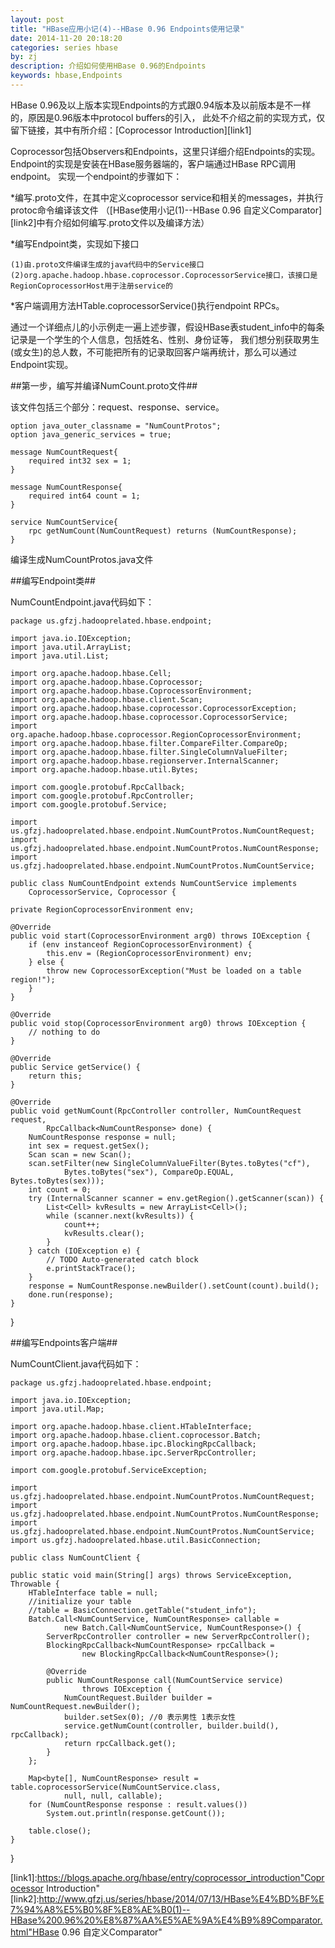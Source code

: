 ```yaml
---
layout: post
title: "HBase应用小记(4)--HBase 0.96 Endpoints使用记录"
date: 2014-11-20 20:18:20
categories: series hbase
by: zj
description: 介绍如何使用HBase 0.96的Endpoints
keywords: hbase,Endpoints
---
```

HBase 0.96及以上版本实现Endpoints的方式跟0.94版本及以前版本是不一样的，原因是0.96版本中protocol buffers的引入，
此处不介绍之前的实现方式，仅留下链接，其中有所介绍：[Coprocessor Introduction][link1]

Coprocessor包括Observers和Endpoints，这里只详细介绍Endpoints的实现。Endpoint的实现是安装在HBase服务器端的，客户端通过HBase RPC调用endpoint。
实现一个endpoint的步骤如下：

*编写.proto文件，在其中定义coprocessor service和相关的messages，并执行protoc命令编译该文件
（[HBase使用小记(1)--HBase 0.96 自定义Comparator][link2]中有介绍如何编写.proto文件以及编译方法）

*编写Endpoint类，实现如下接口

	(1)由.proto文件编译生成的java代码中的Service接口
	(2)org.apache.hadoop.hbase.coprocessor.CoprocessorService接口，该接口是RegionCoprocessorHost用于注册service的
	
*客户端调用方法HTable.coprocessorService()执行endpoint RPCs。

通过一个详细点儿的小示例走一遍上述步骤，假设HBase表student_info中的每条记录是一个学生的个人信息，包括姓名、性别、身份证等，
我们想分别获取男生(或女生)的总人数，不可能把所有的记录取回客户端再统计，那么可以通过Endpoint实现。

##第一步，编写并编译NumCount.proto文件##

该文件包括三个部分：request、response、service。

	option java_outer_classname = "NumCountProtos";
	option java_generic_services = true;
	
	message NumCountRequest{
		required int32 sex = 1;
	}
	
	message NumCountResponse{
		required int64 count = 1;
	}
	
	service NumCountService{
		rpc getNumCount(NumCountRequest) returns (NumCountResponse);
	}
	
编译生成NumCountProtos.java文件
	
##编写Endpoint类##

NumCountEndpoint.java代码如下：

	package us.gfzj.hadooprelated.hbase.endpoint;
	
	import java.io.IOException;
	import java.util.ArrayList;
	import java.util.List;
	
	import org.apache.hadoop.hbase.Cell;
	import org.apache.hadoop.hbase.Coprocessor;
	import org.apache.hadoop.hbase.CoprocessorEnvironment;
	import org.apache.hadoop.hbase.client.Scan;
	import org.apache.hadoop.hbase.coprocessor.CoprocessorException;
	import org.apache.hadoop.hbase.coprocessor.CoprocessorService;
	import org.apache.hadoop.hbase.coprocessor.RegionCoprocessorEnvironment;
	import org.apache.hadoop.hbase.filter.CompareFilter.CompareOp;
	import org.apache.hadoop.hbase.filter.SingleColumnValueFilter;
	import org.apache.hadoop.hbase.regionserver.InternalScanner;
	import org.apache.hadoop.hbase.util.Bytes;
	
	import com.google.protobuf.RpcCallback;
	import com.google.protobuf.RpcController;
	import com.google.protobuf.Service;
	
	import us.gfzj.hadooprelated.hbase.endpoint.NumCountProtos.NumCountRequest;
	import us.gfzj.hadooprelated.hbase.endpoint.NumCountProtos.NumCountResponse;
	import us.gfzj.hadooprelated.hbase.endpoint.NumCountProtos.NumCountService;

	public class NumCountEndpoint extends NumCountService implements
		CoprocessorService, Coprocessor {

	private RegionCoprocessorEnvironment env;

	@Override
	public void start(CoprocessorEnvironment arg0) throws IOException {
		if (env instanceof RegionCoprocessorEnvironment) {
			this.env = (RegionCoprocessorEnvironment) env;
		} else {
			throw new CoprocessorException("Must be loaded on a table region!");
		}
	}

	@Override
	public void stop(CoprocessorEnvironment arg0) throws IOException {
		// nothing to do
	}

	@Override
	public Service getService() {
		return this;
	}

	@Override
	public void getNumCount(RpcController controller, NumCountRequest request,
			RpcCallback<NumCountResponse> done) {
		NumCountResponse response = null;
		int sex = request.getSex();
		Scan scan = new Scan();
		scan.setFilter(new SingleColumnValueFilter(Bytes.toBytes("cf"), 
				Bytes.toBytes("sex"), CompareOp.EQUAL, Bytes.toBytes(sex)));
		int count = 0;
		try (InternalScanner scanner = env.getRegion().getScanner(scan)) {
			List<Cell> kvResults = new ArrayList<Cell>();
			while (scanner.next(kvResults)) {
				count++;
				kvResults.clear();
			}
		} catch (IOException e) {
			// TODO Auto-generated catch block
			e.printStackTrace();
		}
		response = NumCountResponse.newBuilder().setCount(count).build();
		done.run(response);
	}

}

##编写Endpoints客户端##

NumCountClient.java代码如下：

	package us.gfzj.hadooprelated.hbase.endpoint;
	
	import java.io.IOException;
	import java.util.Map;
	
	import org.apache.hadoop.hbase.client.HTableInterface;
	import org.apache.hadoop.hbase.client.coprocessor.Batch;
	import org.apache.hadoop.hbase.ipc.BlockingRpcCallback;
	import org.apache.hadoop.hbase.ipc.ServerRpcController;

	import com.google.protobuf.ServiceException;

	import us.gfzj.hadooprelated.hbase.endpoint.NumCountProtos.NumCountRequest;
	import us.gfzj.hadooprelated.hbase.endpoint.NumCountProtos.NumCountResponse;
	import us.gfzj.hadooprelated.hbase.endpoint.NumCountProtos.NumCountService;
	import us.gfzj.hadooprelated.hbase.util.BasicConnection;

	public class NumCountClient {
	
	public static void main(String[] args) throws ServiceException, Throwable {
		HTableInterface table = null;
		//initialize your table 
		//table = BasicConnection.getTable("student_info");
		Batch.Call<NumCountService, NumCountResponse> callable = 
				new Batch.Call<NumCountService, NumCountResponse>() {
			ServerRpcController controller = new ServerRpcController();
			BlockingRpcCallback<NumCountResponse> rpcCallback = 
					new BlockingRpcCallback<NumCountResponse>();

			@Override
			public NumCountResponse call(NumCountService service)
					throws IOException {
				NumCountRequest.Builder builder = NumCountRequest.newBuilder();
				builder.setSex(0); //0 表示男性 1表示女性
				service.getNumCount(controller, builder.build(), rpcCallback);
				return rpcCallback.get();
			}
		};
		
		Map<byte[], NumCountResponse> result = table.coprocessorService(NumCountService.class, 
				null, null, callable);
		for (NumCountResponse response : result.values())
			System.out.println(response.getCount());
		
		table.close();
	}
}

[link1]:https://blogs.apache.org/hbase/entry/coprocessor_introduction"Coprocessor Introduction"
[link2]:http://www.gfzj.us/series/hbase/2014/07/13/HBase%E4%BD%BF%E7%94%A8%E5%B0%8F%E8%AE%B0(1)--HBase%200.96%20%E8%87%AA%E5%AE%9A%E4%B9%89Comparator.html"HBase 0.96 自定义Comparator"